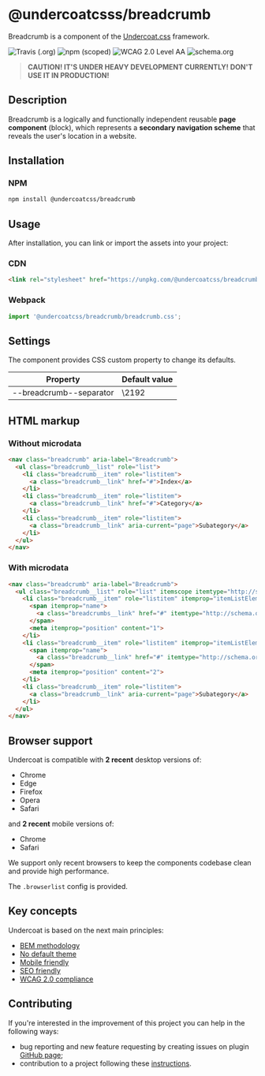 # @undercoatcsss/breadcrumb

Breadcrumb is a component of the [Undercoat.css](https://github.com/undercoat/undercoat) framework.

![Travis (.org)](https://img.shields.io/travis/undercoat/undercoat.svg?style=flat-square) ![npm (scoped)](https://img.shields.io/npm/v/@undercoatcss/breadcrumb?style=flat-square) ![WCAG 2.0 Level AA](https://img.shields.io/badge/WCAG_2.0-Level_AA-brightgreen.svg?style=flat-square) ![schema.org](https://img.shields.io/badge/microdata-schema.org-brightgreen.svg?style=flat-square)

> **CAUTION! IT'S UNDER HEAVY DEVELOPMENT CURRENTLY! DON'T USE IT IN PRODUCTION!**

## Description

Breadcrumb is a logically and functionally independent reusable **page component** (block), which represents a **secondary navigation scheme** that reveals the user's location in a website.

## Installation

### NPM

```bash
npm install @undercoatcss/breadcrumb
```

## Usage

After installation, you can link or import the assets into your project:

### CDN

```html
<link rel="stylesheet" href="https://unpkg.com/@undercoatcss/breadcrumb@latest/dist/breadcrumb.min.css">
```

### Webpack

```javascript
import '@undercoatcss/breadcrumb/breadcrumb.css';
```

## Settings

The component provides CSS custom property to change its defaults.

| Property                               | Default value
| -                                      | -
| --breadcrumb--separator                | \2192

## HTML markup

### Without microdata

```html
<nav class="breadcrumb" aria-label="Breadcrumb">
  <ul class="breadcrumb__list" role="list">
    <li class="breadcrumb__item" role="listitem">
      <a class="breadcrumb__link" href="#">Index</a>
    </li>
    <li class="breadcrumb__item" role="listitem">
      <a class="breadcrumb__link" href="#">Category</a>
    </li>
    <li class="breadcrumb__item" role="listitem">
      <a class="breadcrumb__link" aria-current="page">Subategory</a>
    </li>
  </ul>
</nav>
```

### With microdata

```html
<nav class="breadcrumb" aria-label="Breadcrumb">
  <ul class="breadcrumb__list" role="list" itemscope itemtype="http://schema.org/BreadcrumbList">
    <li class="breadcrumb__item" role="listitem" itemprop="itemListElement" itemscope itemtype="http://schema.org/ListItem">
      <span itemprop="name">
        <a class="breadcrumbs__link" href="#" itemtype="http://schema.org/Thing" itemprop="item">Index</a>
      </span>
      <meta itemprop="position" content="1">
    </li>
    <li class="breadcrumb__item" role="listitem" itemprop="itemListElement" itemscope itemtype="http://schema.org/ListItem">
      <span itemprop="name">
        <a class="breadcrumb__link" href="#" itemtype="http://schema.org/Thing" itemprop="item">Category</a>
      </span>
      <meta itemprop="position" content="2">
    </li>
    <li class="breadcrumb__item" role="listitem">
      <a class="breadcrumb__link" aria-current="page">Subategory</a>
    </li>
  </ul>
</nav>
```

## Browser support

Undercoat is compatible with **2 recent** desktop versions of:

* Chrome
* Edge
* Firefox
* Opera
* Safari

and **2 recent** mobile versions of:

* Chrome
* Safari

We support only recent browsers to keep the components codebase clean and provide high performance.

The `.browserlist` config is provided.

## Key concepts

Undercoat is based on the next main principles:

- [BEM methodology](https://github.com/undercoat/undercoat/blob/master/README.md#bem-methodology)
- [No default theme](https://github.com/undercoat/undercoat/blob/master/README.md#no-default-theme)
- [Mobile friendly](https://github.com/undercoat/undercoat/blob/master/README.md#mobile-friendly)
- [SEO friendly](https://github.com/undercoat/undercoat/blob/master/README.md#seo-friendly)
- [WCAG 2.0 compliance](https://github.com/undercoat/undercoat/blob/master/README.md#wcag-20-compliance)

## Contributing

If you're interested in the improvement of this project you can help in the following ways:

- bug reporting and new feature requesting by creating issues on plugin [GitHub page](https://github.com/undercoat/undercoat/issues);
- contribution to a project following these [instructions](https://github.com/undercoat/undercoat/blob/master/CONTRIBUTING.md).
